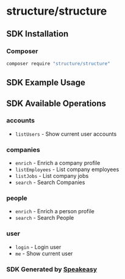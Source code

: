 # structure/structure

<!-- Start SDK Installation -->
## SDK Installation

### Composer

```bash
composer require "structure/structure"
```
<!-- End SDK Installation -->

## SDK Example Usage
<!-- Start SDK Example Usage -->

<!-- End SDK Example Usage -->

<!-- Start SDK Available Operations -->
## SDK Available Operations


### accounts

* `listUsers` - Show current user accounts

### companies

* `enrich` - Enrich a company profile
* `listEmployees` - List company employees
* `listJobs` - List company jobs
* `search` - Search Companies

### people

* `enrich` - Enrich a person profile
* `search` - Search People

### user

* `login` - Login user
* `me` - Show current user
<!-- End SDK Available Operations -->

### SDK Generated by [Speakeasy](https://docs.speakeasyapi.dev/docs/using-speakeasy/client-sdks)
